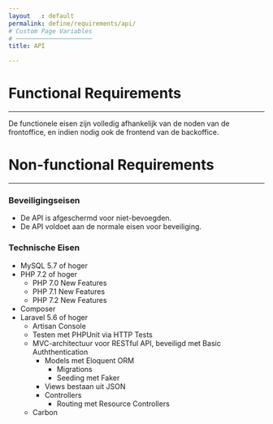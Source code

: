 ```yaml
---
layout   : default
permalink: define/requirements/api/
# Custom Page Variables
# ─────────────────────
title: API

---
```


# Functional Requirements

-----------------------

De functionele eisen zijn volledig afhankelijk van de noden van de frontoffice, en indien nodig ook de frontend van de backoffice.

# Non-functional Requirements

---------------------------

### Beveiligingseisen
*  De API is afgeschermd voor niet-bevoegden.
*  De API voldoet aan de normale eisen voor beveiliging.

### Technische Eisen
*  MySQL 5.7 of hoger
*  PHP 7.2 of hoger
    *  PHP 7.0 New Features
    *  PHP 7.1 New Features
    *  PHP 7.2 New Features
*  Composer
*  Laravel 5.6 of hoger
    *  Artisan Console
    *  Testen met PHPUnit via HTTP Tests
    *  MVC-architectuur voor RESTful API, beveiligd met Basic Auththentication
        *  Models met Eloquent ORM
            *  Migrations
            *  Seeding met Faker
        *  Views bestaan uit JSON
        *  Controllers
            *  Routing met Resource Controllers
    *  Carbon